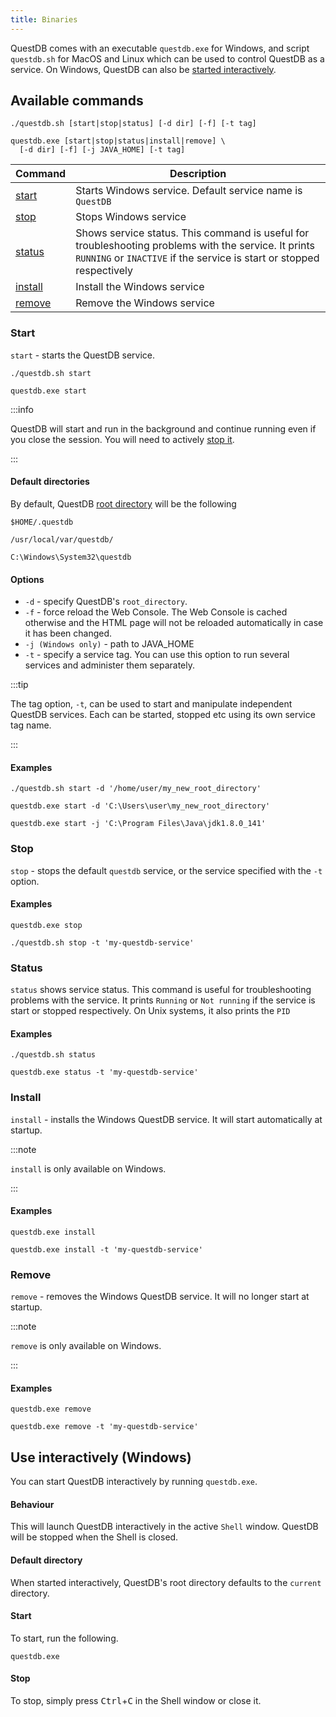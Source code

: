 ```yaml
---
title: Binaries
---
```


QuestDB comes with an executable `questdb.exe` for Windows, and script
`questdb.sh` for MacOS and Linux which can be used to control QuestDB as a
service. On Windows, QuestDB can also be
[started interactively](#use-interactively-windows).

## Available commands

```questdb-sql title="Linux & MacOS"
./questdb.sh [start|stop|status] [-d dir] [-f] [-t tag]
```

```questdb-sql title="Windows"
questdb.exe [start|stop|status|install|remove] \
  [-d dir] [-f] [-j JAVA_HOME] [-t tag]
```

| Command             | Description                                                                                                                                                                   |
| ------------------- | ----------------------------------------------------------------------------------------------------------------------------------------------------------------------------- |
| [start](#start)     | Starts Windows service. Default service name is `QuestDB`                                                                                                                     |
| [stop](#stop)       | Stops Windows service                                                                                                                                                         |
| [status](#status)   | Shows service status. This command is useful for troubleshooting problems with the service. It prints `RUNNING` or `INACTIVE` if the service is start or stopped respectively |
| [install](#install) | Install the Windows service                                                                                                                                                   |
| [remove](#remove)   | Remove the Windows service                                                                                                                                                    |

### Start

`start` - starts the QuestDB service.

```questdb-sql title="Linux & MacOS"
./questdb.sh start
```

```questdb-sql title="Windows"
questdb.exe start
```

:::info

QuestDB will start and run in the background and continue running even if you
close the session. You will need to actively [stop it](#stop).

:::

#### Default directories

By default, QuestDB [root directory](reference/root-directory-structure.md) will
be the following

```script title="Linux"
$HOME/.questdb
```

```script title="MacOS"
/usr/local/var/questdb/
```

```script title="Windows"
C:\Windows\System32\questdb
```

#### Options

- `-d` - specify QuestDB's `root_directory`.
- `-f` - force reload the Web Console. The Web Console is cached otherwise and
  the HTML page will not be reloaded automatically in case it has been changed.
- `-j (Windows only)` - path to JAVA_HOME
- `-t` - specify a service tag. You can use this option to run several services
  and administer them separately.

:::tip

The tag option, `-t`, can be used to start and manipulate independent QuestDB
services. Each can be started, stopped etc using its own service tag name.

:::

#### Examples

```questdb-sql title="Linux & MacOS - custom root_directory"
./questdb.sh start -d '/home/user/my_new_root_directory'
```

```questdb-sql title="Windows - custom root_directory"
questdb.exe start -d 'C:\Users\user\my_new_root_directory'
```

```questdb-sql title="Windows - custom JAVA_HOME"
questdb.exe start -j 'C:\Program Files\Java\jdk1.8.0_141'
```

### Stop

`stop` - stops the default `questdb` service, or the service specified with the
`-t` option.

#### Examples

```questdb-sql title="Windows"
questdb.exe stop
```

```questdb-sql title="Linux & MacOS - specific tag"
./questdb.sh stop -t 'my-questdb-service'
```

### Status

`status` shows service status. This command is useful for troubleshooting
problems with the service. It prints `Running` or `Not running` if the service
is start or stopped respectively. On Unix systems, it also prints the `PID`

#### Examples

```questdb-sql title="Linux & MacOS"
./questdb.sh status
```

```questdb-sql title="Windows - specific tag"
questdb.exe status -t 'my-questdb-service'
```

### Install

`install` - installs the Windows QuestDB service. It will start automatically at
startup.

:::note

`install` is only available on Windows.

:::

#### Examples

```questdb-sql title="Default service"
questdb.exe install
```

```questdb-sql title="Specific tag"
questdb.exe install -t 'my-questdb-service'
```

### Remove

`remove` - removes the Windows QuestDB service. It will no longer start at
startup.

:::note

`remove` is only available on Windows.

:::

#### Examples

```questdb-sql title="Default service"
questdb.exe remove
```

```questdb-sql title="Specific tag"
questdb.exe remove -t 'my-questdb-service'
```

## Use interactively (Windows)

You can start QuestDB interactively by running `questdb.exe`.

#### Behaviour

This will launch QuestDB interactively in the active `Shell` window. QuestDB
will be stopped when the Shell is closed.

#### Default directory

When started interactively, QuestDB's root directory defaults to the `current`
directory.

#### Start

To start, run the following.

```questdb-sql title="Start"
questdb.exe
```

#### Stop

To stop, simply press <kbd>Ctrl</kbd>+<kbd>C</kbd> in the Shell window or close
it.
